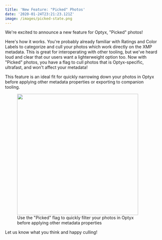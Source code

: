 ```yaml
---
title: 'New Feature: "Picked" Photos'
date: '2020-01-24T23:21:23.121Z'
image: /images/picked-state.png
---
```


We're excited to announce a new feature for Optyx, "Picked" photos!

Here's how it works. You're probably already familiar with Ratings and Color Labels to categorize and cull your photos which work directly on the XMP metadata. This is great for interoperating with other tooling, but we've heard loud and clear that our users want a lighterweight option too. Now with "Picked" photos, you have a flag to cull photos that is Optyx-specific, ultrafast, and won't affect your metadata!

This feature is an ideal fit for quickly narrowing down your photos in Optyx before applying other metadata properties or exporting to companion tooling.

<figure>
<img src="/images/picked-state.png" height="400"/>
<figcaption>Use the "Picked" flag to quickly filter your photos in Optyx before applying other metadata properties</figcaption>
</figure>

Let us know what you think and happy culling!
